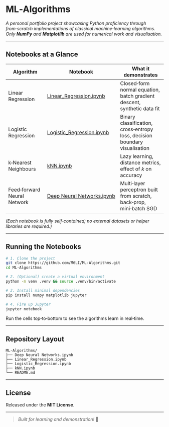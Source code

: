 # ML‑Algorithms

*A personal portfolio project showcasing Python proficiency through from‑scratch implementations of classical machine‑learning algorithms. Only **NumPy** and **Matplotlib** are used for numerical work and visualisation.*

---

## Notebooks at a Glance

| Algorithm                   | Notebook                                                       | What it demonstrates                                                       |
| --------------------------- | -------------------------------------------------------------- | -------------------------------------------------------------------------- |
| Linear Regression           | [Linear\_Regression.ipynb](./Linear_Regression.ipynb)          | Closed‑form normal equation, batch gradient descent, synthetic data fit    |
| Logistic Regression         | [Logistic\_Regression.ipynb](./Logistic_Regression.ipynb)      | Binary classification, cross‑entropy loss, decision boundary visualisation |
| k‑Nearest Neighbours        | [kNN.ipynb](./kNN.ipynb)                                       | Lazy learning, distance metrics, effect of *k* on accuracy                 |
| Feed‑forward Neural Network | [Deep Neural Networks.ipynb](./Deep%20Neural%20Networks.ipynb) | Multi‑layer perceptron built from scratch, back‑prop, mini‑batch SGD       |

*(Each notebook is fully self‑contained; no external datasets or helper libraries are required.)*

---

## Running the Notebooks

```bash
# 1. Clone the project
git clone https://github.com/M6LI/ML-Algorithms.git
cd ML-Algorithms

# 2. (Optional) create a virtual environment
python -m venv .venv && source .venv/bin/activate

# 3. Install minimal dependencies
pip install numpy matplotlib jupyter

# 4. Fire up Jupyter
jupyter notebook
```

Run the cells top‑to‑bottom to see the algorithms learn in real‑time.

---

## Repository Layout

```text
ML-Algorithms/
├── Deep Neural Networks.ipynb
├── Linear_Regression.ipynb
├── Logistic_Regression.ipynb
├── kNN.ipynb
└── README.md
```

---

## License

Released under the **MIT License**.

---

> *Built for learning and demonstration!* 🚀

